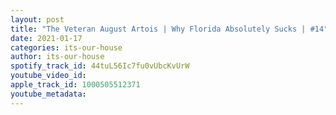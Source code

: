 ```yaml
---
layout: post
title: "The Veteran August Artois | Why Florida Absolutely Sucks | #14"
date: 2021-01-17
categories: its-our-house
author: its-our-house
spotify_track_id: 44tuL56Ic7fu0vUbcKvUrW
youtube_video_id: 
apple_track_id: 1000505512371
youtube_metadata: 
---
```

